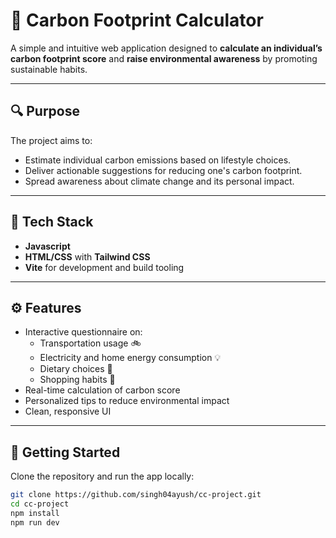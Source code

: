

# 🌿 Carbon Footprint Calculator

A simple and intuitive web application designed to **calculate an individual’s carbon footprint score** and **raise environmental awareness** by promoting sustainable habits.

---

## 🔍 Purpose

The project aims to:
- Estimate individual carbon emissions based on lifestyle choices.
- Deliver actionable suggestions for reducing one's carbon footprint.
- Spread awareness about climate change and its personal impact.

---

## 🧰 Tech Stack

- **Javascript**
- **HTML/CSS** with **Tailwind CSS**
- **Vite** for development and build tooling

---

## ⚙️ Features

- Interactive questionnaire on:
  - Transportation usage 🚲
  - Electricity and home energy consumption 💡
  - Dietary choices 🥦
  - Shopping habits 🛒
- Real-time calculation of carbon score
- Personalized tips to reduce environmental impact
- Clean, responsive UI

---

## 🚀 Getting Started

Clone the repository and run the app locally:

```bash
git clone https://github.com/singh04ayush/cc-project.git
cd cc-project
npm install
npm run dev
